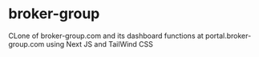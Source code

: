 # broker-group

CLone of broker-group.com and its dashboard functions at portal.broker-group.com using Next JS and TailWind CSS



